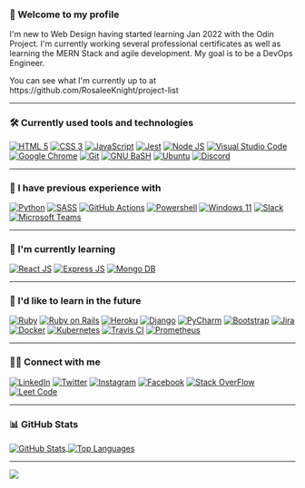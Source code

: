 ### 👋 Welcome to my profile
I'm new to Web Design having started learning Jan 2022 with the Odin Project. I'm currently working several professional certificates as well as learning the MERN Stack and agile development. My goal is to be a DevOps Engineer.
<p> You can see what I'm currently up to at https://github.com/RosaleeKnight/project-list </p>

-----
### 🛠️ Currently used tools and technologies
<a href="https://html.spec.whatwg.org/multipage/"><img src="https://img.shields.io/badge/HTML5-E34F26?style=for-the-badge&logo=html5&logoColor=white" alt="HTML 5" ></a>
<a href="https://www.w3.org/Style/CSS/"><img src="https://img.shields.io/badge/CSS3-1572B6?style=for-the-badge&logo=css3&logoColor=white" alt="CSS 3" ></a>
<a href="https://developer.mozilla.org/en-US/docs/Web/JavaScript"><img src="https://img.shields.io/badge/JavaScript-323330?style=for-the-badge&logo=javascript&logoColor=F7DF1E" alt="JavaScript" ></a>
<a href="https://jestjs.io/"><img src="https://img.shields.io/badge/Jest-C21325?style=for-the-badge&logo=jest&logoColor=white" alt="Jest" ></a>
<a href="https://nodejs.org/en/"><img src="https://img.shields.io/badge/Node.js-339933?style=for-the-badge&logo=nodedotjs&logoColor=white" alt="Node JS" ></a>
<a href="https://code.visualstudio.com/"><img src="https://img.shields.io/badge/Visual_Studio_Code-0078D4?style=for-the-badge&logo=visual%20studio%20code&logoColor=white" alt="Visual Studio Code" ></a>
<a href="https://www.google.ca/intl/en_ca/chrome/"><img src="https://img.shields.io/badge/Google_chrome-4285F4?style=for-the-badge&logo=Google-chrome&logoColor=white" alt="Google Chrome" ></a>
<a href="https://git-scm.com/"><img src="https://img.shields.io/badge/GIT-E44C30?style=for-the-badge&logo=git&logoColor=white" alt="Git" ></a>
<a href="https://www.gnu.org/software/bash/"><img src="https://img.shields.io/badge/GNU%20Bash-4EAA25?style=for-the-badge&logo=GNU%20Bash&logoColor=white" alt="GNU BaSH" ></a>
<a href="https://ubuntu.com/"><img src="https://img.shields.io/badge/Ubuntu-E95420?style=for-the-badge&logo=ubuntu&logoColor=white" alt="Ubuntu" ></a>
<a href="https://discord.com/"><img src="https://img.shields.io/badge/Discord-5865F2?style=for-the-badge&logo=discord&logoColor=white" alt="Discord" ></a>

-----
### 🧰 I have previous experience with
<a href="https://www.python.org/"><img src="https://img.shields.io/badge/Python-FFD43B?style=for-the-badge&logo=python&logoColor=blue" alt="Python" ></a>
<a href="https://sass-lang.com/"><img src="https://img.shields.io/badge/Sass-CC6699?style=for-the-badge&logo=sass&logoColor=white" alt="SASS" ></a>
<a href="https://github.com/features/actions"><img src="https://img.shields.io/badge/GitHub_Actions-2088FF?style=for-the-badge&logo=github-actions&logoColor=white" alt="GitHub Actions" ></a>
<a href="https://docs.microsoft.com/en-us/powershell/"><img src="https://img.shields.io/badge/powershell-5391FE?style=for-the-badge&logo=powershell&logoColor=white" alt="Powershell" ></a>
<a href="https://www.microsoft.com/en-ca/windows/windows-11"><img src="https://img.shields.io/badge/Windows-0078D6?style=for-the-badge&logo=windows&logoColor=white" alt="Windows 11" ></a>
<a href="https://slack.com/"><img src="https://img.shields.io/badge/Slack-4A154B?style=for-the-badge&logo=slack&logoColor=white" alt="Slack" ></a>
<a href="https://www.microsoft.com/en-ca/microsoft-teams/group-chat-software"><img src="https://img.shields.io/badge/Microsoft_Teams-6264A7?style=for-the-badge&logo=microsoft-teams&logoColor=white" alt="Microsoft Teams" ></a>

-----
### 📖 I'm currently learning
<a href="https://reactjs.org/"><img src="https://img.shields.io/badge/React-20232A?style=for-the-badge&logo=react&logoColor=61DAFB" alt="React JS" ></a>
<a href="https://expressjs.com/"><img src="https://img.shields.io/badge/Express.js-000000?style=for-the-badge&logo=express&logoColor=white" alt="Express JS" ></a>
<a href="https://www.mongodb.com/"><img src="https://img.shields.io/badge/MongoDB-4EA94B?style=for-the-badge&logo=mongodb&logoColor=white" alt="Mongo DB" ></a>

-----
### 📝 I'd like to learn in the future
<a href="https://www.ruby-lang.org/en/"><img src="https://img.shields.io/badge/Ruby-CC342D?style=for-the-badge&logo=ruby&logoColor=white" alt="Ruby" ></a>
<a href="https://rubyonrails.org/"><img src="https://img.shields.io/badge/Ruby_on_Rails-CC0000?style=for-the-badge&logo=ruby-on-rails&logoColor=white" alt="Ruby on Rails" ></a>
<a href="https://www.heroku.com/"><img src="https://img.shields.io/badge/Heroku-430098?style=for-the-badge&logo=heroku&logoColor=white" alt="Heroku" ></a>
<a href="https://www.djangoproject.com/"><img src="https://img.shields.io/badge/Django-092E20?style=for-the-badge&logo=django&logoColor=green" alt="Django" ></a>
<a href="https://www.jetbrains.com/pycharm/"><img src="https://img.shields.io/badge/PyCharm-000000.svg?&style=for-the-badge&logo=PyCharm&logoColor=white" alt="PyCharm" ></a>
<a href="https://getbootstrap.com/"><img src="https://img.shields.io/badge/Bootstrap-563D7C?style=for-the-badge&logo=bootstrap&logoColor=white" alt="Bootstrap" ></a>
<a href="https://www.atlassian.com/software/jira"><img src="https://img.shields.io/badge/Jira-0052CC?style=for-the-badge&logo=Jira&logoColor=white" alt="Jira" ></a>
<a href="https://www.docker.com/"><img src="https://img.shields.io/badge/Docker-2CA5E0?style=for-the-badge&logo=docker&logoColor=white" alt="Docker" ></a>
<a href="https://kubernetes.io/"><img src="https://img.shields.io/badge/kubernetes-326ce5.svg?&style=for-the-badge&logo=kubernetes&logoColor=white" alt="Kubernetes" ></a>
<a href="https://travis-ci.org/"><img src="https://img.shields.io/badge/travis_CI-3EAAAF?style=for-the-badge&logo=travisci&logoColor=white" alt="Travis CI" ></a>
<a href="https://prometheus.io/"><img src="https://img.shields.io/badge/Prometheus-000000?style=for-the-badge&logo=prometheus&labelColor=000000" alt="Prometheus" ></a>

-----
### 👩‍💻 Connect with me
<a href="https://www.linkedin.com/in/rosalee-knight/"><img src="https://img.shields.io/badge/LinkedIn-0077B5?style=for-the-badge&logo=linkedin&logoColor=white" alt="LinkedIn" ></a>
<a href="https://twitter.com/Rosalee_Knight_"><img src="https://img.shields.io/badge/Twitter-1DA1F2?style=for-the-badge&logo=twitter&logoColor=white" alt="Twitter" ></a>
<a href="https://www.instagram.com/rosalee_knight_/"><img src="https://img.shields.io/badge/Instagram-E4405F?style=for-the-badge&logo=instagram&logoColor=white" alt="Instagram" ></a>
<a href="https://www.facebook.com/rosalee.knight.9/"><img src="https://img.shields.io/badge/Facebook-1877F2?style=for-the-badge&logo=facebook&logoColor=white" alt="Facebook" ></a>
<a href="https://stackoverflow.com/users/18393087/rosalee-knight/"><img src="https://img.shields.io/badge/Stack_Overflow-FE7A16?style=for-the-badge&logo=stack-overflow&logoColor=white" alt="Stack OverFlow" ></a>
<a href="https://leetcode.com/RosaleeKnight/"><img src="https://img.shields.io/badge/-LeetCode-FFA116?style=for-the-badge&logo=LeetCode&logoColor=black" alt="Leet Code" ></a>

-----
### 📊 GitHub Stats
<a href="https://github.com/RosaleeKnight/github-readme-stats"><img align="center" src="https://github-readme-stats.vercel.app/api?username=RosaleeKnight&show_icons=true&theme=nord" alt="GitHub Stats" /> </a>
<a href="https://github.com/RosaleeKnight/github-readme-stats"><img align="center" src="https://github-readme-stats.vercel.app/api/top-langs/?username=RosaleeKnight&layout=compact&theme=nord" alt="Top Languages" /></a>

-----
![](https://komarev.com/ghpvc/?username=RosaleeKnight)
